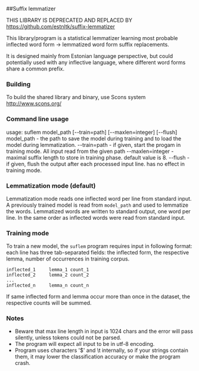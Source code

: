 ##Suffix lemmatizer

THIS LIBRARY IS DEPRECATED AND REPLACED BY https://github.com/estnltk/suffix-lemmatizer

This library/program is a statistical lemmatizer learning most probable
inflected word form -> lemmatized word form suffix replacements.

It is designed mainly from Estonian language perspective, but could potentially
used with any inflective language, where different word forms share a
common prefix.

### Building
To build the shared library and binary, use Scons
system http://www.scons.org/


### Command line usage
usage: suflem model_path [--train=path] [--maxlen=integer] [--flush]
model_path - the path to save the model during training and to load the
             model during lemmatization.
--train=path - if given, start the progam in training mode. All input read
               from the given path
--maxlen=integer - maximal suffix length to store in training phase.
                   default value is 8.
--flush    - if given, flush the output after each processed input line.
             has no effect in training mode.

### Lemmatization mode (default)
Lemmatization mode reads one inflected word per line from standard input.
A previously trained model is read from `model_path` and used to lemmatize
the words. Lemmatized words are written to standard output, one word
per line. In the same order as inflected words were read from standard
input.

### Training mode
To train a new model, the `suflem` program requires input in
following format: each line has three tab-separated fields: the inflected
form, the respective lemma, number of occurrences in training corpus.
```
inflected_1     lemma_1 count_1
inflected_2     lemma_2 count_2
...
inflected_n     lemma_n count_n
```
If same inflected form and lemma occur more than once in the dataset, the
respective counts will be summed.

### Notes
- Beware that max line length in input is 1024 chars
and the error will pass silently, unless tokens could not be parsed.
- The program will expect all input to be in utf-8 encoding.
- Program uses characters '$' and \t internally, so if your strings contain
them, it may lower the classification accuracy or make the program crash.
